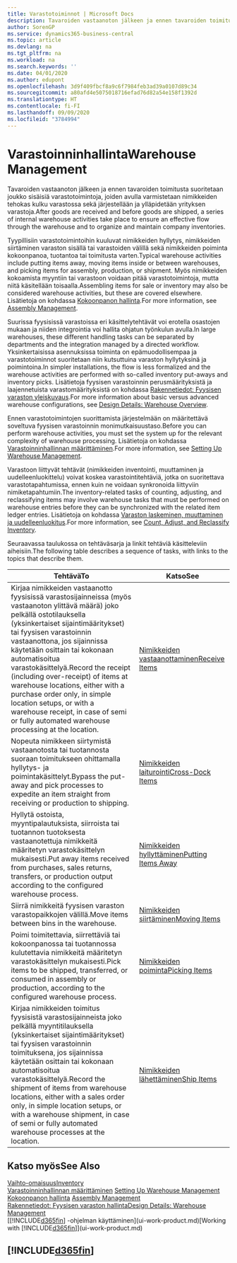 ```yaml
---
title: Varastotoiminnot | Microsoft Docs
description: Tavaroiden vastaanoton jälkeen ja ennen tavaroiden toimitusta suoritetaan joukko sisäisiä varastotoimintoja, joiden avulla varmistetaan nimikkeiden tehokas kulku varastossa sekä järjestellään ja ylläpidetään yrityksen varastoja.
author: SorenGP
ms.service: dynamics365-business-central
ms.topic: article
ms.devlang: na
ms.tgt_pltfrm: na
ms.workload: na
ms.search.keywords: ''
ms.date: 04/01/2020
ms.author: edupont
ms.openlocfilehash: 3d9f409fbcf8a9c6f7984feb3ad39a0107d89c34
ms.sourcegitcommit: a80afd4e5075018716efad76d82a54e158f1392d
ms.translationtype: HT
ms.contentlocale: fi-FI
ms.lasthandoff: 09/09/2020
ms.locfileid: "3784994"
---
```

# <a name="warehouse-management"></a><span data-ttu-id="36319-103">Varastoinninhallinta</span><span class="sxs-lookup"><span data-stu-id="36319-103">Warehouse Management</span></span>
<span data-ttu-id="36319-104">Tavaroiden vastaanoton jälkeen ja ennen tavaroiden toimitusta suoritetaan joukko sisäisiä varastotoimintoja, joiden avulla varmistetaan nimikkeiden tehokas kulku varastossa sekä järjestellään ja ylläpidetään yrityksen varastoja.</span><span class="sxs-lookup"><span data-stu-id="36319-104">After goods are received and before goods are shipped, a series of internal warehouse activities take place to ensure an effective flow through the warehouse and to organize and maintain company inventories.</span></span>

<span data-ttu-id="36319-105">Tyypillisiin varastotoimintoihin kuuluvat nimikkeiden hyllytys, nimikkeiden siirtäminen varaston sisällä tai varastoiden välillä sekä nimikkeiden poiminta kokoonpanoa, tuotantoa tai toimitusta varten.</span><span class="sxs-lookup"><span data-stu-id="36319-105">Typical warehouse activities include putting items away, moving items inside or between warehouses, and picking items for assembly, production, or shipment.</span></span> <span data-ttu-id="36319-106">Myös nimikkeiden kokoamista myyntiin tai varastoon voidaan pitää varastotoimintoja, mutta niitä käsitellään toisaalla.</span><span class="sxs-lookup"><span data-stu-id="36319-106">Assembling items for sale or inventory may also be considered warehouse activities, but these are covered elsewhere.</span></span> <span data-ttu-id="36319-107">Lisätietoja on kohdassa [Kokoonpanon hallinta](assembly-assemble-items.md).</span><span class="sxs-lookup"><span data-stu-id="36319-107">For more information, see [Assembly Management](assembly-assemble-items.md).</span></span>  

<span data-ttu-id="36319-108">Suurissa fyysisissä varastoissa eri käsittelytehtävät voi erotella osastojen mukaan ja niiden integrointia voi hallita ohjatun työnkulun avulla.</span><span class="sxs-lookup"><span data-stu-id="36319-108">In large warehouses, these different handling tasks can be separated by departments and the integration managed by a directed workflow.</span></span> <span data-ttu-id="36319-109">Yksinkertaisissa asennuksissa toiminta on epämuodollisempaa ja varastotoiminnot suoritetaan niin kutsuttuina varaston hyllytyksinä ja poimintoina.</span><span class="sxs-lookup"><span data-stu-id="36319-109">In simpler installations, the flow is less formalized and the warehouse activities are performed with so-called inventory put-aways and inventory picks.</span></span> <span data-ttu-id="36319-110">Lisätietoja fyysisen varastoinnin perusmäärityksistä ja laajennetuista varastomäärityksistä on kohdassa [Rakennetiedot: Fyysisen varaston yleiskuvaus](design-details-warehouse-overview.md).</span><span class="sxs-lookup"><span data-stu-id="36319-110">For more information about basic versus advanced warehouse configurations, see [Design Details: Warehouse Overview](design-details-warehouse-overview.md).</span></span>

<span data-ttu-id="36319-111">Ennen varastotoimintojen suorittamista järjestelmään on määritettävä soveltuva fyysisen varastoinnin monimutkaisuustaso.</span><span class="sxs-lookup"><span data-stu-id="36319-111">Before you can perform warehouse activities, you must set the system up for the relevant complexity of warehouse processing.</span></span> <span data-ttu-id="36319-112">Lisätietoja on kohdassa [Varastoinninhallinnan määrittäminen](warehouse-setup-warehouse.md).</span><span class="sxs-lookup"><span data-stu-id="36319-112">For more information, see [Setting Up Warehouse Management](warehouse-setup-warehouse.md).</span></span>

<span data-ttu-id="36319-113">Varastoon liittyvät tehtävät (nimikkeiden inventointi, muuttaminen ja uudelleenluokittelu) voivat koskea varastointitehtäviä, jotka on suoritettava varastotapahtumissa, ennen kuin ne voidaan synkronoida liittyviin nimiketapahtumiin.</span><span class="sxs-lookup"><span data-stu-id="36319-113">The inventory-related tasks of counting, adjusting, and reclassifying items may involve warehouse tasks that must be performed on warehouse entries before they can be synchronized with the related item ledger entries.</span></span> <span data-ttu-id="36319-114">Lisätietoja on kohdassa [Varaston laskeminen, muuttaminen ja uudelleenluokitus](inventory-how-count-adjust-reclassify.md).</span><span class="sxs-lookup"><span data-stu-id="36319-114">For more information, see [Count, Adjust, and Reclassify Inventory](inventory-how-count-adjust-reclassify.md).</span></span>

 <span data-ttu-id="36319-115">Seuraavassa taulukossa on tehtäväsarja ja linkit tehtäviä käsitteleviin aiheisiin.</span><span class="sxs-lookup"><span data-stu-id="36319-115">The following table describes a sequence of tasks, with links to the topics that describe them.</span></span>   

|<span data-ttu-id="36319-116">**Tehtävä**</span><span class="sxs-lookup"><span data-stu-id="36319-116">**To**</span></span>|<span data-ttu-id="36319-117">**Katso**</span><span class="sxs-lookup"><span data-stu-id="36319-117">**See**</span></span>|  
|------------|-------------|  
|<span data-ttu-id="36319-118">Kirjaa nimikkeiden vastaanotto fyysisissä varastosijainneissa (myös vastaanoton ylittävä määrä) joko pelkällä ostotilauksella (yksinkertaiset sijaintimääritykset) tai fyysisen varastoinnin vastaanottona, jos sijainnissa käytetään osittain tai kokonaan automatisoitua varastokäsittelyä.</span><span class="sxs-lookup"><span data-stu-id="36319-118">Record the receipt (including over-receipt) of items at warehouse locations, either with a purchase order only, in simple location setups, or with a warehouse receipt, in case of semi or fully automated warehouse processing at the location.</span></span>|[<span data-ttu-id="36319-119">Nimikkeiden vastaanottaminen</span><span class="sxs-lookup"><span data-stu-id="36319-119">Receive Items</span></span>](warehouse-how-receive-items.md)|
|<span data-ttu-id="36319-120">Nopeuta nimikkeen siirtymistä vastaanotosta tai tuotannosta suoraan toimitukseen ohittamalla hyllytys- ja poimintakäsittelyt.</span><span class="sxs-lookup"><span data-stu-id="36319-120">Bypass the put-away and pick processes to expedite an item straight from receiving or production to shipping.</span></span>|[<span data-ttu-id="36319-121">Nimikkeiden laiturointi</span><span class="sxs-lookup"><span data-stu-id="36319-121">Cross-Dock Items</span></span>](warehouse-how-to-cross-dock-items.md)|    
|<span data-ttu-id="36319-122">Hyllytä ostoista, myyntipalautuksista, siirroista tai tuotannon tuotoksesta vastaanotettuja nimikkeitä määritetyn varastokäsittelyn mukaisesti.</span><span class="sxs-lookup"><span data-stu-id="36319-122">Put away items received from purchases, sales returns, transfers, or production output according to the configured warehouse process.</span></span>|[<span data-ttu-id="36319-123">Nimikkeiden hyllyttäminen</span><span class="sxs-lookup"><span data-stu-id="36319-123">Putting Items Away</span></span>](warehouse-put-away-items.md)|
|<span data-ttu-id="36319-124">Siirrä nimikkeitä fyysisen varaston varastopaikkojen välillä.</span><span class="sxs-lookup"><span data-stu-id="36319-124">Move items between bins in the warehouse.</span></span>|[<span data-ttu-id="36319-125">Nimikkeiden siirtäminen</span><span class="sxs-lookup"><span data-stu-id="36319-125">Moving Items</span></span>](warehouse-move-items.md)|
|<span data-ttu-id="36319-126">Poimi toimitettavia, siirrettäviä tai kokoonpanossa tai tuotannossa kulutettavia nimikkeitä määritetyn varastokäsittelyn mukaisesti.</span><span class="sxs-lookup"><span data-stu-id="36319-126">Pick items to be shipped, transferred, or consumed in assembly or production, according to the configured warehouse process.</span></span>|[<span data-ttu-id="36319-127">Nimikkeiden poiminta</span><span class="sxs-lookup"><span data-stu-id="36319-127">Picking Items</span></span>](warehouse-pick-items.md)|
|<span data-ttu-id="36319-128">Kirjaa nimikkeiden toimitus fyysisistä varastosijainneista joko pelkällä myyntitilauksella (yksinkertaiset sijaintimääritykset) tai fyysisen varastoinnin toimituksena, jos sijainnissa käytetään osittain tai kokonaan automatisoitua varastokäsittelyä.</span><span class="sxs-lookup"><span data-stu-id="36319-128">Record the shipment of items from warehouse locations, either with a sales order only, in simple location setups, or with a warehouse shipment, in case of semi or fully automated warehouse processes at the location.</span></span>|[<span data-ttu-id="36319-129">Nimikkeiden lähettäminen</span><span class="sxs-lookup"><span data-stu-id="36319-129">Ship Items</span></span>](warehouse-how-ship-items.md)|  

## <a name="see-also"></a><span data-ttu-id="36319-130">Katso myös</span><span class="sxs-lookup"><span data-stu-id="36319-130">See Also</span></span>  
[<span data-ttu-id="36319-131">Vaihto-omaisuus</span><span class="sxs-lookup"><span data-stu-id="36319-131">Inventory</span></span>](inventory-manage-inventory.md)  
<span data-ttu-id="36319-132">[Varastoinninhallinnan määrittäminen](warehouse-setup-warehouse.md)   </span><span class="sxs-lookup"><span data-stu-id="36319-132">[Setting Up Warehouse Management](warehouse-setup-warehouse.md)   </span></span>  
<span data-ttu-id="36319-133">[Kokoonpanon hallinta](assembly-assemble-items.md)  </span><span class="sxs-lookup"><span data-stu-id="36319-133">[Assembly Management](assembly-assemble-items.md)  </span></span>  
[<span data-ttu-id="36319-134">Rakennetiedot: Fyysisen varaston hallinta</span><span class="sxs-lookup"><span data-stu-id="36319-134">Design Details: Warehouse Management</span></span>](design-details-warehouse-management.md)  
<span data-ttu-id="36319-135">[[!INCLUDE[d365fin](includes/d365fin_md.md)] -ohjelman käyttäminen](ui-work-product.md)</span><span class="sxs-lookup"><span data-stu-id="36319-135">[Working with [!INCLUDE[d365fin](includes/d365fin_md.md)]](ui-work-product.md)</span></span>  

## [!INCLUDE[d365fin](includes/free_trial_md.md)]  
